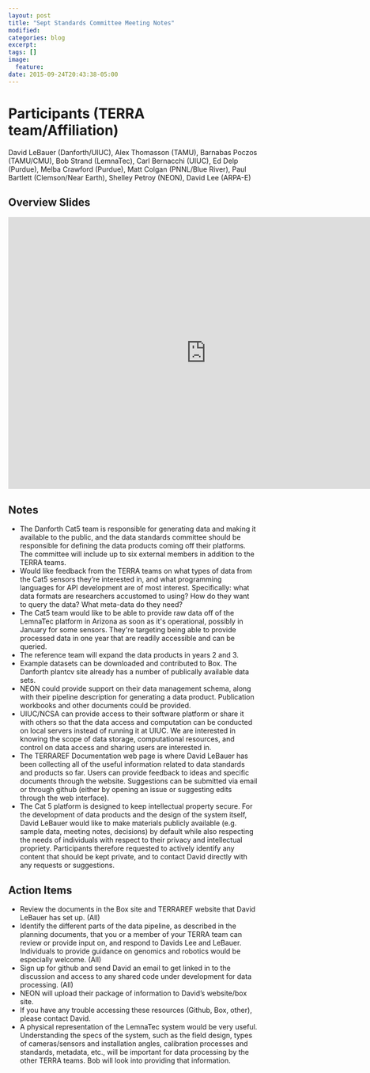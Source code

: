```yaml
---
layout: post
title: "Sept Standards Committee Meeting Notes"
modified:
categories: blog
excerpt:
tags: []
image:
  feature:
date: 2015-09-24T20:43:38-05:00
---
```




# Participants (TERRA team/Affiliation)

David LeBauer (Danforth/UIUC), Alex Thomasson (TAMU), Barnabas Poczos (TAMU/CMU), Bob Strand (LemnaTec), Carl Bernacchi (UIUC), Ed Delp (Purdue), Melba Crawford (Purdue), Matt Colgan (PNNL/Blue River), Paul Bartlett (Clemson/Near Earth), Shelley Petroy (NEON), David Lee (ARPA-E)


## Overview Slides

<iframe src="https://uofi.app.box.com/embed/preview/olqdzcxyihi8mr3fgera6dc8vlrdo8y0?theme=dark&view=&sort=&direction=ASC" width="800" height="550" frameBorder="0" allowfullscreen webkitallowfullscreen mozallowfullscreen oallowfullscreen msallowfullscreen></iframe>


## Notes

*   The Danforth Cat5 team is responsible for generating data and making it available to the public, and the data standards committee should be responsible for defining the data products coming off their platforms.  The committee will include up to six external members in addition to the TERRA teams.
*   Would like feedback from the TERRA teams on what types of data from the Cat5 sensors they’re interested in, and what programming languages for API development are of most interest. Specifically: what data formats are researchers accustomed to using? How do they want to query the data? What meta-data do they need?
*   The Cat5 team would like to be able to provide raw data off of the LemnaTec platform in Arizona as soon as it's operational, possibly in January for some sensors. They're targeting being able to provide processed data in one year that are readily accessible and can be queried.
*   The reference team will expand the data products in years 2 and 3.
*   Example datasets can be downloaded and contributed to Box. The Danforth plantcv site already has a number of publically available data sets.
*   NEON could provide support on their data management schema, along with their pipeline description for generating a data product.  Publication workbooks and other documents could be provided.
*   UIUC/NCSA can provide access to their software platform or share it with others so that the data access and computation can be conducted on local servers instead of running it at UIUC. We are interested in knowing the scope of data storage, computational resources, and control on data access and sharing users are interested in.
*   The TERRAREF Documentation web page is where David LeBauer has been collecting all of the useful information related to data standards and products so far.  Users can provide feedback to ideas and specific documents through the website. Suggestions can be submitted via email or through github (either by opening an issue or suggesting edits through the web interface).
*   The Cat 5 platform is designed to keep intellectual property secure. For the development of data products and the design of the system itself, David LeBauer would like to make materials publicly available (e.g. sample data, meeting notes, decisions) by default while also respecting the needs of individuals with respect to their privacy and intellectual propriety. Participants therefore requested to actively identify any content that should be kept private, and to contact David directly with any requests or suggestions.

## Action Items

*   Review the documents in the Box site and TERRAREF website that David LeBauer has set up. (All)
*   Identify the different parts of the data pipeline, as described in the planning documents, that you or a member of your TERRA team can review or provide input on, and respond to Davids Lee and LeBauer.  Individuals to provide guidance on genomics and robotics would be especially welcome. (All)
*   Sign up for github and send David an email to get linked in to the discussion and access to any shared code under development for data processing. (All)
*   NEON will upload their package of information to David’s website/box site.
*   If you have any trouble accessing these resources (Github, Box, other), please contact David.
*   A physical representation of the LemnaTec system would be very useful.  Understanding the specs of the system, such as the field design, types of cameras/sensors and installation angles, calibration processes and standards, metadata, etc., will be important for data processing by the other TERRA teams.  Bob will look into providing that information.

